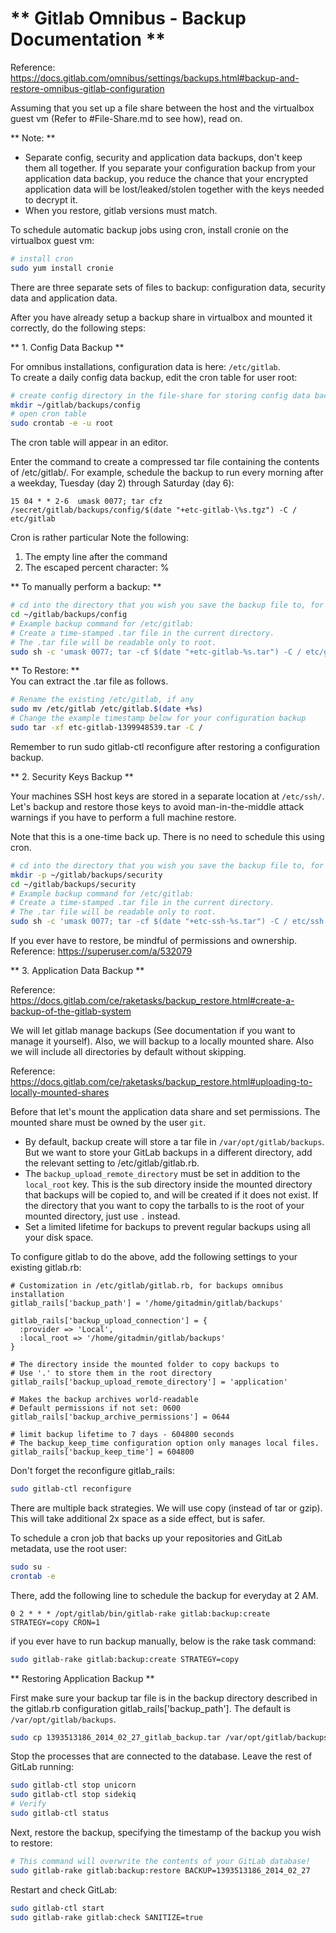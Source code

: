 # ** Gitlab Omnibus - Backup Documentation **

Reference: https://docs.gitlab.com/omnibus/settings/backups.html#backup-and-restore-omnibus-gitlab-configuration

Assuming that you set up a file share between the host and the virtualbox guest vm (Refer to #File-Share.md to see how), read on.

** Note: **
* Separate config, security and application data backups, don't keep them all together. If you separate your configuration backup from your application data backup, you reduce the chance that your encrypted application data will be lost/leaked/stolen together with the keys needed to decrypt it.
* When you restore, gitlab versions must match.

To schedule automatic backup jobs using cron, install cronie on the virtualbox guest vm:
```bash
# install cron
sudo yum install cronie
```

There are three separate sets of files to backup: configuration data, security data and application data.

After you have already setup a backup share in virtualbox and mounted it correctly, do the following steps:

** 1. Config Data Backup **  

For omnibus installations, configuration data is here: `/etc/gitlab`.  
To create a daily config data backup, edit the cron table for user root:
```bash
# create config directory in the file-share for storing config data backup
mkdir ~/gitlab/backups/config
# open cron table
sudo crontab -e -u root
```
The cron table will appear in an editor.

Enter the command to create a compressed tar file containing the contents of /etc/gitlab/. For example, schedule the backup to run every morning after a weekday, Tuesday (day 2) through Saturday (day 6):
```
15 04 * * 2-6  umask 0077; tar cfz /secret/gitlab/backups/config/$(date "+etc-gitlab-\%s.tgz") -C / etc/gitlab
```
Cron is rather particular Note the following:
1. The empty line after the command
2. The escaped percent character: \%

** To manually perform a backup: **
```bash
# cd into the directory that you wish you save the backup file to, for example:
cd ~/gitlab/backups/config
# Example backup command for /etc/gitlab:
# Create a time-stamped .tar file in the current directory.
# The .tar file will be readable only to root.
sudo sh -c 'umask 0077; tar -cf $(date "+etc-gitlab-%s.tar") -C / etc/gitlab'
```

** To Restore: **  
You can extract the .tar file as follows.

```bash
# Rename the existing /etc/gitlab, if any
sudo mv /etc/gitlab /etc/gitlab.$(date +%s)
# Change the example timestamp below for your configuration backup
sudo tar -xf etc-gitlab-1399948539.tar -C /
```

Remember to run sudo gitlab-ctl reconfigure after restoring a configuration
backup.

** 2. Security Keys Backup **

Your machines SSH host keys are stored in a separate location at `/etc/ssh/`. Let's backup and restore those keys to avoid man-in-the-middle attack warnings if you have to perform a full machine restore.

Note that this is a one-time back up. There is no need to schedule this using cron.

```bash
# cd into the directory that you wish you save the backup file to, for example:
mkdir -p ~/gitlab/backups/security
cd ~/gitlab/backups/security
# Example backup command for /etc/gitlab:
# Create a time-stamped .tar file in the current directory.
# The .tar file will be readable only to root.
sudo sh -c 'umask 0077; tar -cf $(date "+etc-ssh-%s.tar") -C / etc/ssh'
```

If you ever have to restore, be mindful of permissions and ownership.
Reference: https://superuser.com/a/532079

** 3. Application Data Backup **   

Reference: https://docs.gitlab.com/ce/raketasks/backup_restore.html#create-a-backup-of-the-gitlab-system  

We will let gitlab manage backups (See documentation if you want to manage it yourself). Also, we will backup to a locally mounted share. Also we will include all directories by default without skipping.

Reference: https://docs.gitlab.com/ce/raketasks/backup_restore.html#uploading-to-locally-mounted-shares

Before that let's mount the application data share and set permissions. The mounted share must be owned by the user `git`.

* By default, backup create will store a tar file in `/var/opt/gitlab/backups`. But we want to store your GitLab backups in a different directory, add the relevant setting to /etc/gitlab/gitlab.rb.
* The `backup_upload_remote_directory` must be set in addition to the `local_root` key. This is the sub directory inside the mounted directory that backups will be copied to, and will be created if it does not exist. If the directory that you want to copy the tarballs to is the root of your mounted directory, just use `.` instead.
* Set a limited lifetime for backups to prevent regular backups using all your disk space.

To configure gitlab to do the above, add the following settings to your existing gitlab.rb:
```
# Customization in /etc/gitlab/gitlab.rb, for backups omnibus installation
gitlab_rails['backup_path'] = '/home/gitadmin/gitlab/backups'

gitlab_rails['backup_upload_connection'] = {
  :provider => 'Local',
  :local_root => '/home/gitadmin/gitlab/backups'
}

# The directory inside the mounted folder to copy backups to
# Use '.' to store them in the root directory
gitlab_rails['backup_upload_remote_directory'] = 'application'

# Makes the backup archives world-readable
# Default permissions if not set: 0600
gitlab_rails['backup_archive_permissions'] = 0644

# limit backup lifetime to 7 days - 604800 seconds
# The backup_keep_time configuration option only manages local files.
gitlab_rails['backup_keep_time'] = 604800

```

Don't forget the reconfigure gitlab_rails:
```bash
sudo gitlab-ctl reconfigure
```

There are multiple back strategies. We will use copy (instead of tar or gzip). This will take additional 2x space as a side effect, but is safer.

To schedule a cron job that backs up your repositories and GitLab metadata, use the root user:
```bash
sudo su -
crontab -e
```
There, add the following line to schedule the backup for everyday at 2 AM.
```
0 2 * * * /opt/gitlab/bin/gitlab-rake gitlab:backup:create STRATEGY=copy CRON=1
```

if you ever have to run backup manually, below is the rake task command:
```bash
sudo gitlab-rake gitlab:backup:create STRATEGY=copy
```

** Restoring Application Backup **

First make sure your backup tar file is in the backup directory described in the gitlab.rb configuration gitlab_rails['backup_path']. The default is `/var/opt/gitlab/backups`.

```bash
sudo cp 1393513186_2014_02_27_gitlab_backup.tar /var/opt/gitlab/backups/
```

Stop the processes that are connected to the database. Leave the rest of GitLab running:
```bash
sudo gitlab-ctl stop unicorn
sudo gitlab-ctl stop sidekiq
# Verify
sudo gitlab-ctl status
```
Next, restore the backup, specifying the timestamp of the backup you wish to restore:
```bash
# This command will overwrite the contents of your GitLab database!
sudo gitlab-rake gitlab:backup:restore BACKUP=1393513186_2014_02_27
```

Restart and check GitLab:
```bash
sudo gitlab-ctl start
sudo gitlab-rake gitlab:check SANITIZE=true
```
